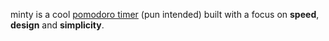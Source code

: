 <!--![](http://kbrgl.github.io/minty/assets/images/minty_banner.jpg)-->
minty is a cool [pomodoro timer](http://en.wikipedia.org/ "relevant Wikipedia article") (pun intended) built with a focus on __speed__, __design__ and __simplicity__.
